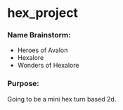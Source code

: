 # hex_project
### Name Brainstorm:
 - Heroes of Avalon 
 - Hexalore
 - Wonders of Hexalore  
### Purpose:
Going to be a mini hex turn based 2d. 
